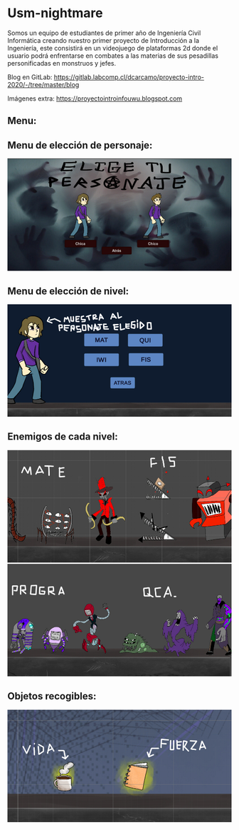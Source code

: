 # Usm-nightmare
Somos un equipo de estudiantes de primer año de Ingeniería Civil Informática creando nuestro primer proyecto de Introducción a la Ingeniería, este consistirá en un videojuego de plataformas 2d donde el usuario podrá enfrentarse en combates a las materias de sus pesadillas personificadas en monstruos y jefes.

Blog en GitLab:
https://gitlab.labcomp.cl/dcarcamo/proyecto-intro-2020/-/tree/master/blog

Imágenes extra:
https://proyectointroinfouwu.blogspot.com


## Menu:
## Menu de elección de personaje:
![](imagenes/menupersonaje.jpg)

## Menu de elección de nivel:
![](imagenes/menunivel.jpg)

## Enemigos de cada nivel:
![](imagenes/enemy1.jpg)
![](imagenes/enemy2.jpg)

## Objetos recogibles:
![](imagenes/objetos.jpg)
